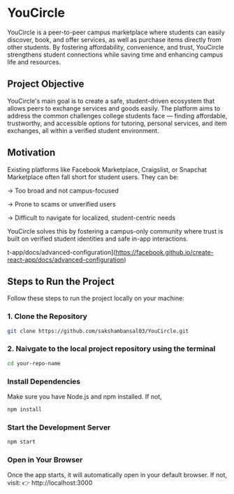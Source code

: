 # YouCircle

YouCircle is a peer-to-peer campus marketplace where students can easily discover, book, and offer services, as well as purchase items directly from other students. By fostering affordability, convenience, and trust, YouCircle strengthens student connections while saving time and enhancing campus life and resources.

## Project Objective
YouCircle's main goal is to create a safe, student-driven ecosystem that allows peers to exchange services and goods easily. The platform aims to address the common challenges college students face — finding affordable, trustworthy, and accessible options for tutoring, personal services, and item exchanges, all within a verified student environment.

## Motivation
Existing platforms like Facebook Marketplace, Craigslist, or Snapchat Marketplace often fall short for student users. They can be:

-> Too broad and not campus-focused

-> Prone to scams or unverified users

-> Difficult to navigate for localized, student-centric needs

YouCircle solves this by fostering a campus-only community where trust is built on verified student identities and safe in-app interactions.

t-app/docs/advanced-configuration](https://facebook.github.io/create-react-app/docs/advanced-configuration)


## Steps to Run the Project

Follow these steps to run the project locally on your machine:

### 1. Clone the Repository
```bash
git clone https://github.com/sakshambansal03/YouCircle.git
```
### 2. Naivgate to the local project repository using the terminal
```bash
cd your-repo-name
```
### Install Dependencies
Make sure you have Node.js and npm installed. If not, 
```bash
npm install
```

### Start the Development Server
```bash
npm start
```

### Open in Your Browser
Once the app starts, it will automatically open in your default browser.
If not, visit:
👉 http://localhost:3000

